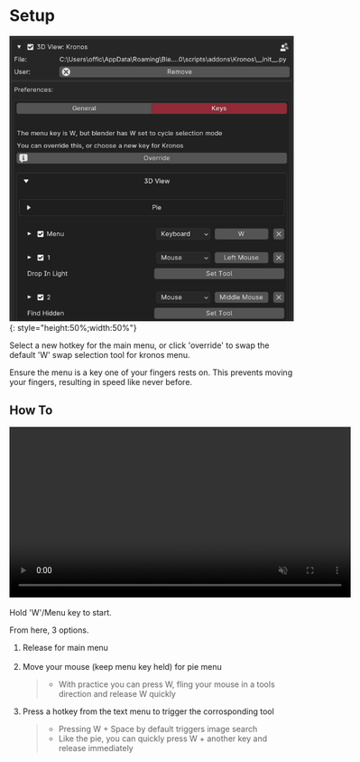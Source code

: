 # Setup

![Alt Text](images/hotkey.png){: style="height:50%;width:50%"}

Select a new hotkey for the main menu, or click 'override' to swap the default 'W' swap selection tool for kronos menu.

Ensure the menu is a key one of your fingers rests on. This prevents moving your fingers,
resulting in speed like never before.

## How To

<video controls autoplay loop muted style="width: 120%;">
  <source src="/gifs/menu_system.mp4" type="video/mp4">
</video>

<br>

Hold 'W'/Menu key to start.

From here, 3 options.

1. Release for main menu
&NewLine;  
&NewLine;
&NewLine;  
&NewLine;
2. Move your mouse (keep menu key held) for pie menu
&NewLine;  
&NewLine;
   > - With practice you can press W, fling your mouse in a tools direction and release W quickly
&NewLine;  
&NewLine;
3. Press a hotkey from the text menu to trigger the corrosponding tool
&NewLine;  
&NewLine;
   > - Pressing W + Space by default triggers image search
&NewLine;  
&NewLine;
   > - Like the pie, you can quickly press W + another key and release immediately
